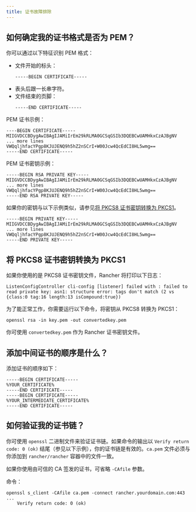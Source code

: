 ```yaml
---
title: 证书故障排除
---
```


<DockerSupportWarning />

## 如何确定我的证书格式是否为 PEM？

你可以通过以下特征识别 PEM 格式：

- 文件开始的标头：
   ```
   -----BEGIN CERTIFICATE-----
   ```
- 表头后跟一长串字符。
- 文件结束的页脚：
   ```
   -----END CERTIFICATE-----
   ```

PEM 证书示例：

```
----BEGIN CERTIFICATE-----
MIIGVDCCBDygAwIBAgIJAMiIrEm29kRLMA0GCSqGSIb3DQEBCwUAMHkxCzAJBgNV
... more lines
VWQqljhfacYPgp8KJUJENQ9h5hZ2nSCrI+W00Jcw4QcEdCI8HL5wmg==
-----END CERTIFICATE-----
```

PEM 证书密钥示例：

```
-----BEGIN RSA PRIVATE KEY-----
MIIGVDCCBDygAwIBAgIJAMiIrEm29kRLMA0GCSqGSIb3DQEBCwUAMHkxCzAJBgNV
... more lines
VWQqljhfacYPgp8KJUJENQ9h5hZ2nSCrI+W00Jcw4QcEdCI8HL5wmg==
-----END RSA PRIVATE KEY-----
```

如果你的密钥与以下示例类似，请参见[将 PKCS8 证书密钥转换为 PKCS1](#将-pkcs8-证书密钥转换为-pkcs1)。

```
-----BEGIN PRIVATE KEY-----
MIIGVDCCBDygAwIBAgIJAMiIrEm29kRLMA0GCSqGSIb3DQEBCwUAMHkxCzAJBgNV
... more lines
VWQqljhfacYPgp8KJUJENQ9h5hZ2nSCrI+W00Jcw4QcEdCI8HL5wmg==
-----END PRIVATE KEY-----
```

## 将 PKCS8 证书密钥转换为 PKCS1

如果你使用的是 PKCS8 证书密钥文件，Rancher 将打印以下日志：

```
ListenConfigController cli-config [listener] failed with : failed to read private key: asn1: structure error: tags don't match (2 vs {class:0 tag:16 length:13 isCompound:true})
```

为了能正常工作，你需要运行以下命令，将密钥从 PKCS8 转换为 PKCS1：

```
openssl rsa -in key.pem -out convertedkey.pem
```

你可使用 `convertedkey.pem` 作为 Rancher 证书密钥文件。

## 添加中间证书的顺序是什么？

添加证书的顺序如下：

```
-----BEGIN CERTIFICATE-----
%YOUR_CERTIFICATE%
-----END CERTIFICATE-----
-----BEGIN CERTIFICATE-----
%YOUR_INTERMEDIATE_CERTIFICATE%
-----END CERTIFICATE-----
```

## 如何验证我的证书链？

你可使用 `openssl` 二进制文件来验证证书链。如果命令的输出以 `Verify return code: 0 (ok)` 结尾（参见以下示例），你的证书链是有效的。`ca.pem` 文件必须与你添加到 `rancher/rancher` 容器中的文件一致。

如果你使用由可信的 CA 签发的证书，可省略 `-CAfile` 参数。

命令：

```
openssl s_client -CAfile ca.pem -connect rancher.yourdomain.com:443
...
    Verify return code: 0 (ok)
```
